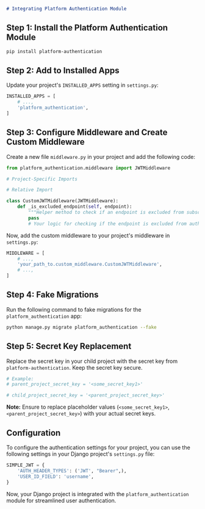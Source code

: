 ```markdown
# Integrating Platform Authentication Module
```
## Step 1: Install the Platform Authentication Module

```bash
pip install platform-authentication
```

## Step 2: Add to Installed Apps

Update your project's `INSTALLED_APPS` setting in `settings.py`:

```python
INSTALLED_APPS = [
    # ...,
    'platform_authentication',
]
```

## Step 3: Configure Middleware and Create Custom Middleware

Create a new file `middleware.py` in your project and add the following code:

```python
from platform_authentication.middleware import JWTMiddleware

# Project-Specific Imports

# Relative Import

class CustomJWTMiddleware(JWTMiddleware):
    def _is_excluded_endpoint(self, endpoint):
        """Helper method to check if an endpoint is excluded from subscription checks."""
        pass
        # Your logic for checking if the endpoint is excluded from authentication check
```

Now, add the custom middleware to your project's middleware in `settings.py`:

```python
MIDDLEWARE = [
    # ...,
    'your_path_to.custom_middleware.CustomJWTMiddleware',
    # ...,
]
```

## Step 4: Fake Migrations

Run the following command to fake migrations for the `platform_authentication` app:

```bash
python manage.py migrate platform_authentication --fake
```

## Step 5: Secret Key Replacement

Replace the secret key in your child project with the secret key from `platform-authentication`. Keep the secret key secure.

```python
# Example:
# parent_project_secret_key = '<some_secret_key1>'

# child_project_secret_key = '<parent_project_secret_key>'
```

**Note:** Ensure to replace placeholder values (`<some_secret_key1>`, `<parent_project_secret_key>`) with your actual secret keys.



## Configuration

To configure the authentication settings for your project, you can use the following settings in your Django project's `settings.py` file:

```python
SIMPLE_JWT = {
    'AUTH_HEADER_TYPES': ('JWT', "Bearer",),
    'USER_ID_FIELD': 'username',
}
```

Now, your Django project is integrated with the `platform_authentication` module for streamlined user authentication.


